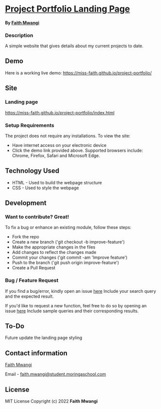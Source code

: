 # [Project Portfolio Landing Page](https://miss-faith.github.io/project-portfolio/)
#### By [Faith Mwangi](https://github.com/miss-faith)
### Description
A simple website that gives details about my current projects to date.
## Demo
Here is a working live demo: https://miss-faith.github.io/project-portfolio/
## Site
### Landing page
https://miss-faith.github.io/project-portfolio/index.html
### Setup Requirements
The project does not require any installations. To view the site:
* Have internet access on your electronic device
* Click the demo link provided above. Supported browsers include: Chrome, Firefox, Safari and Microsoft Edge.
## Technology Used
* HTML - Used to build the webpage structure
* CSS - Used to style the webpage
## Development
### Want to contribute? Great!
To fix a bug or enhance an existing module, follow these steps:
* Fork the repo
* Create a new branch ('git checkout -b improve-feature')
* Make the appropriate changes in the files
* Add changes to reflect the changes made
* Commit your changes ('git commit -am 'Improve feature')
* Push to the branch ('git push origin improve-feature')
* Create a Pull Request
### Bug / Feature Request
If you find a bug/error, kindly open an issue [here](https://github.com/miss-faith/project-portfolio/issues/new)
Include your search query and the expected result.

If you'd like to request a new function, feel free to do so by opening an issue [here](https://github.com/miss-faith/project-portfolio/issues/new)
Include sample queries and their corresponding results.
## To-Do
Future update the landing page styling
## Contact information
[Faith Mwangi](https://github.com/miss-faith)

Email - faith.mwangi@student.moringaschool.com
## License
MIT License
Copyright (c) 2022 **Faith Mwangi**
